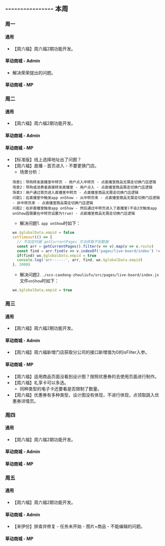 ## ---------------- 本周

### 周一
#### 通用
* 【周六福】周六福2期功能开发。
#### 草动商城 - Admin
* 解决荣荣提出的问题。
#### 草动商城 - MP

### 周二
#### 通用
* 【周六福】周六福2期功能开发。
#### 草动商城 - Admin
#### 草动商城 - MP
* 【标准版】线上选择地址出了问题？
* 【周六福】直播 - 首页进入 - 不要更换门店。
  - 场景分析：
  ```
  场景1：导购转发直播室中转页 - 用户点入中转页 - 点直播室商品无需走切换门店逻辑
  场景2：导购或消费者直接转发直播室 - 用户点入 - 点直播室商品需走切换门店逻辑
  场景3：用户通过首页进入直播室中转页 - 点直播室商品无需走切换门店逻辑
  问题1：在直播室中触发app onShow - 从中转页来 - 点直播室商品无需走切换门店逻辑 - 非中转页来 - 点直播室商品需走切换门店逻辑
  问题2：在非直播室触发app onShow - 然后通过中转页进入了直播室(不会2次触发app onShow固需要在中转页设置为true) - 点直播室商品无需走切换门店逻辑
  ```
  - 解决问题1. `app onShow`时如下：
  ```javascript
  wx.$globalData.empid = false
  setTimeout(() => {
    // 不加定时器`getCurrentPages`方法获取不到数据
    const arr = getCurrentPages().filter(v => v).map(v => v.route)
    const find = arr.find(v => v.indexOf('pages/live-board/index') !== -1)
    if(find) wx.$globalData.empid = true
    console.log('arr------', arr, find, wx.$globalData.empid)
  }, 2000)
  ```
  - 解决问题2. `./xcx-caodong-zhouliufu/src/pages/live-board/index.js`文件`onShow`时如下：
  ```javascript
  wx.$globalData.empid = true
  ```

### 周三
#### 通用
* 【周六福】周六福2期功能开发。
#### 草动商城 - Admin
* 【周六福】周六福新增门店获取分公司的接口新增值为0的isFilter入参。
#### 草动商城 - MP
* 【周六福】适用商品页面没看到设计图？按照优惠券的去使用页面进行制作。
* 【周六福】礼享卡可以多选。
  - 同种类型的电子卡还要看是否限制了数量。
* 【周六福】优惠券有多种类型，设计图没有体现，不进行体现，点领取跳入优惠券详情页。

### 周四
#### 通用
* 【周六福】周六福2期功能开发。
#### 草动商城 - Admin
#### 草动商城 - MP

### 周五
#### 通用
* 【周六福】周六福2期功能开发。
#### 草动商城 - Admin
* 【来伊份】排查并修复 - 任务未开始 - 图片+商品 - 不能编辑的问题。
#### 草动商城 - MP
